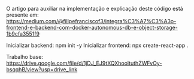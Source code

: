 O artigo para auxiliar na implementação e explicação deste código está presente em:
https://medium.com/@filipefranciscof3/integra%C3%A7%C3%A3o-frontend-e-backend-com-docker-autonomous-db-e-object-storage-1b9cfa3551f9

Inicializar backend: npm init -y
Inicializar frontend: npx create-react-app .

Trabalho base: https://drive.google.com/file/d/1jDJ_EJ9tXQXhooltuthZWFvOy-bsqqhB/view?usp=drive_link
